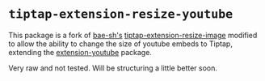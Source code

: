 
# `tiptap-extension-resize-youtube`

This package is a fork of [bae-sh's](https://github.com/bae-sh) [tiptap-extension-resize-image](https://github.com/bae-sh/tiptap-extension-resize-image) modified to allow the ability to change the size of youtube embeds to Tiptap, extending the [extension-youtube](https://github.com/ueberdosis/tiptap/tree/main/packages/extension-youtube) package.

Very raw and not tested. Will be structuring a little better soon.